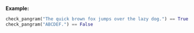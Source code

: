 **Example:**

```python
check_pangram("The quick brown fox jumps over the lazy dog.") == True
check_pangram("ABCDEF.") == False
```